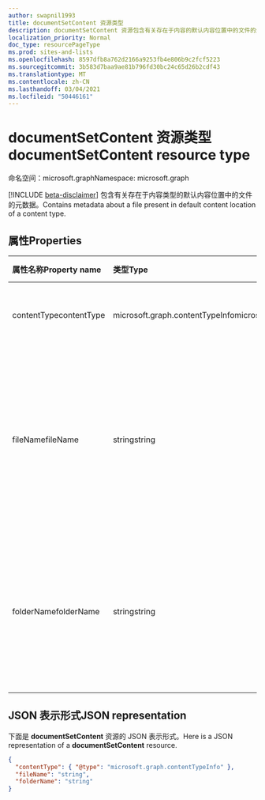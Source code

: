 ```yaml
---
author: swapnil1993
title: documentSetContent 资源类型
description: documentSetContent 资源包含有关存在于内容的默认内容位置中的文件的元数据。
localization_priority: Normal
doc_type: resourcePageType
ms.prod: sites-and-lists
ms.openlocfilehash: 8597dfb8a762d2166a9253fb4e806b9c2fcf5223
ms.sourcegitcommit: 3b583d7baa9ae81b796fd30bc24c65d26b2cdf43
ms.translationtype: MT
ms.contentlocale: zh-CN
ms.lasthandoff: 03/04/2021
ms.locfileid: "50446161"
---
```

# <a name="documentsetcontent-resource-type"></a><span data-ttu-id="1a79b-103">documentSetContent 资源类型</span><span class="sxs-lookup"><span data-stu-id="1a79b-103">documentSetContent resource type</span></span>

<span data-ttu-id="1a79b-104">命名空间：microsoft.graph</span><span class="sxs-lookup"><span data-stu-id="1a79b-104">Namespace: microsoft.graph</span></span>

[!INCLUDE [beta-disclaimer](../../includes/beta-disclaimer.md)]
<span data-ttu-id="1a79b-105">包含有关存在于内容类型的默认内容位置中的文件的元数据。</span><span class="sxs-lookup"><span data-stu-id="1a79b-105">Contains metadata about a file present in default content location of a content type.</span></span>

## <a name="properties"></a><span data-ttu-id="1a79b-106">属性</span><span class="sxs-lookup"><span data-stu-id="1a79b-106">Properties</span></span>

| <span data-ttu-id="1a79b-107">属性名称</span><span class="sxs-lookup"><span data-stu-id="1a79b-107">Property name</span></span>  | <span data-ttu-id="1a79b-108">类型</span><span class="sxs-lookup"><span data-stu-id="1a79b-108">Type</span></span>    | <span data-ttu-id="1a79b-109">说明</span><span class="sxs-lookup"><span data-stu-id="1a79b-109">Description</span></span>
|:---------------|:--------|:--------------------------------------------------
| <span data-ttu-id="1a79b-110">contentType</span><span class="sxs-lookup"><span data-stu-id="1a79b-110">contentType</span></span>    | <span data-ttu-id="1a79b-111">microsoft.graph.contentTypeInfo</span><span class="sxs-lookup"><span data-stu-id="1a79b-111">microsoft.graph.contentTypeInfo</span></span> | <span data-ttu-id="1a79b-112">文件的内容类型信息。</span><span class="sxs-lookup"><span data-stu-id="1a79b-112">Content type information of the file.</span></span> 
| <span data-ttu-id="1a79b-113">fileName</span><span class="sxs-lookup"><span data-stu-id="1a79b-113">fileName</span></span>      | <span data-ttu-id="1a79b-114">string</span><span class="sxs-lookup"><span data-stu-id="1a79b-114">string</span></span>  | <span data-ttu-id="1a79b-115">资源文件夹中应添加为默认内容或文档集模板的文件的名称</span><span class="sxs-lookup"><span data-stu-id="1a79b-115">Name of the file in resource folder that should be added as a default content or a template in the document set</span></span>  
| <span data-ttu-id="1a79b-116">folderName</span><span class="sxs-lookup"><span data-stu-id="1a79b-116">folderName</span></span>         | <span data-ttu-id="1a79b-117">string</span><span class="sxs-lookup"><span data-stu-id="1a79b-117">string</span></span>  | <span data-ttu-id="1a79b-118">在库中新建文档集时将放置文件的文件夹名称。</span><span class="sxs-lookup"><span data-stu-id="1a79b-118">Folder name in which the file will be placed when a new document set is created in the library.</span></span>

## <a name="json-representation"></a><span data-ttu-id="1a79b-119">JSON 表示形式</span><span class="sxs-lookup"><span data-stu-id="1a79b-119">JSON representation</span></span>

<span data-ttu-id="1a79b-120">下面是 **documentSetContent** 资源的 JSON 表示形式。</span><span class="sxs-lookup"><span data-stu-id="1a79b-120">Here is a JSON representation of a **documentSetContent** resource.</span></span>
<!-- { "blockType": "resource", "@odata.type": "microsoft.graph.documentSetContent" } -->

```json
{
  "contentType": { "@type": "microsoft.graph.contentTypeInfo" },
  "fileName": "string",
  "folderName": "string"
}
```